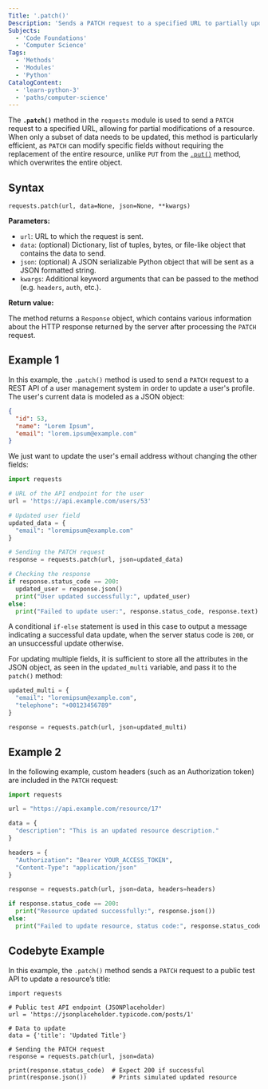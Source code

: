```yaml
---
Title: '.patch()'
Description: 'Sends a PATCH request to a specified URL to partially update a resource.'
Subjects:
  - 'Code Foundations'
  - 'Computer Science'
Tags:
  - 'Methods'
  - 'Modules'
  - 'Python'
CatalogContent:
  - 'learn-python-3'
  - 'paths/computer-science'
---
```


The **`.patch()`** method in the `requests` module is used to send a `PATCH` request to a specified URL, allowing for partial modifications of a resource. When only a subset of data needs to be updated, this method is particularly efficient, as `PATCH` can modify specific fields without requiring the replacement of the entire resource, unlike `PUT` from the [`.put()`](https://www.codecademy.com/resources/docs/python/requests-module/put) method, which overwrites the entire object.

## Syntax

```pseudo
requests.patch(url, data=None, json=None, **kwargs)
```

**Parameters:**

- `url`: URL to which the request is sent.
- `data`: (optional) Dictionary, list of tuples, bytes, or file-like object that contains the data to send.
- `json`: (optional) A JSON serializable Python object that will be sent as a JSON formatted string.
- `kwargs`: Additional keyword arguments that can be passed to the method (e.g. `headers`, `auth`, etc.).

**Return value:**

The method returns a `Response` object, which contains various information about the HTTP response returned by the server after processing the `PATCH` request.

## Example 1

In this example, the `.patch()` method is used to send a `PATCH` request to a REST API of a user management system in order to update a user's profile. The user's current data is modeled as a JSON object:

```json
{
  "id": 53,
  "name": "Lorem Ipsum",
  "email": "lorem.ipsum@example.com"
}
```

We just want to update the user's email address without changing the other fields:

```py
import requests

# URL of the API endpoint for the user
url = 'https://api.example.com/users/53'

# Updated user field
updated_data = {
  "email": "loremipsum@example.com"
}

# Sending the PATCH request
response = requests.patch(url, json=updated_data)

# Checking the response
if response.status_code == 200:
  updated_user = response.json()
  print("User updated successfully:", updated_user)
else:
  print("Failed to update user:", response.status_code, response.text)
```

A conditional `if-else` statement is used in this case to output a message indicating a successful data update, when the server status code is `200`, or an unsuccessful update otherwise.

For updating multiple fields, it is sufficient to store all the attributes in the JSON object, as seen in the `updated_multi` variable, and pass it to the `patch()` method:

```py
updated_multi = {
  "email": "loremipsum@example.com",
  "telephone": "+00123456789"
}

response = requests.patch(url, json=updated_multi)
```

## Example 2

In the following example, custom headers (such as an Authorization token) are included in the `PATCH` request:

```py
import requests

url = "https://api.example.com/resource/17"

data = {
  "description": "This is an updated resource description."
}

headers = {
  "Authorization": "Bearer YOUR_ACCESS_TOKEN",
  "Content-Type": "application/json"
}

response = requests.patch(url, json=data, headers=headers)

if response.status_code == 200:
  print("Resource updated successfully:", response.json())
else:
  print("Failed to update resource, status code:", response.status_code)
```

## Codebyte Example

In this example, the `.patch()` method sends a `PATCH` request to a public test API to update a resource’s title:

```codebyte/python
import requests

# Public test API endpoint (JSONPlaceholder)
url = 'https://jsonplaceholder.typicode.com/posts/1'

# Data to update
data = {'title': 'Updated Title'}

# Sending the PATCH request
response = requests.patch(url, json=data)

print(response.status_code)  # Expect 200 if successful
print(response.json())       # Prints simulated updated resource
```
